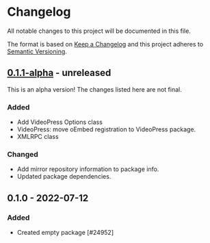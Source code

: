 # Changelog

All notable changes to this project will be documented in this file.

The format is based on [Keep a Changelog](https://keepachangelog.com/en/1.0.0/)
and this project adheres to [Semantic Versioning](https://semver.org/spec/v2.0.0.html).

## [0.1.1-alpha] - unreleased

This is an alpha version! The changes listed here are not final.

### Added
- Add VideoPress Options class
- VideoPress: move oEmbed registration to VideoPress package.
- XMLRPC class

### Changed
- Add mirror repository information to package info.
- Updated package dependencies.

## 0.1.0 - 2022-07-12
### Added
- Created empty package [#24952]

[0.1.1-alpha]: https://github.com/Automattic/jetpack-videopress/compare/v0.1.0...v0.1.1-alpha

